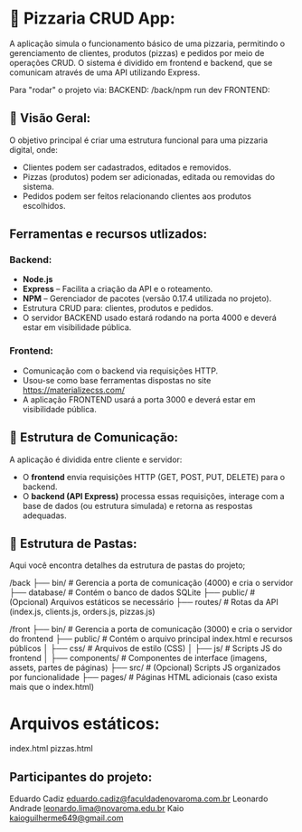 # 🍕 Pizzaria CRUD App:

A aplicação simula o funcionamento básico de uma pizzaria, permitindo o gerenciamento de clientes, produtos (pizzas) e pedidos por meio de operações CRUD.
O sistema é dividido em frontend e backend, que se comunicam através de uma API utilizando Express.

Para "rodar" o projeto via:
BACKEND: /back/npm run dev
FRONTEND: 


## 🚀 Visão Geral:

O objetivo principal é criar uma estrutura funcional para uma pizzaria digital, onde:
- Clientes podem ser cadastrados, editados e removidos.
- Pizzas (produtos) podem ser adicionadas, editada ou removidas do sistema.
- Pedidos podem ser feitos relacionando clientes aos produtos escolhidos.

## Ferramentas e recursos utlizados:

### Backend:
- **Node.js**
- **Express** – Facilita a criação da API e o roteamento.
- **NPM** – Gerenciador de pacotes (versão 0.17.4 utilizada no projeto).
- Estrutura CRUD para: clientes, produtos e pedidos.
- O servidor BACKEND usado estará rodando na porta 4000 e deverá estar em visibilidade pública.

### Frontend:
- Comunicação com o backend via requisições HTTP.
- Usou-se como base ferramentas dispostas no site https://materializecss.com/
- A aplicação FRONTEND usará a porta 3000 e deverá estar em visibilidade pública.

## 🔗 Estrutura de Comunicação:

A aplicação é dividida entre cliente e servidor:
- O **frontend** envia requisições HTTP (GET, POST, PUT, DELETE) para o backend.
- O **backend (API Express)** processa essas requisições, interage com a base de dados (ou estrutura simulada) e retorna as respostas adequadas.

## 📁 Estrutura de Pastas:
Aqui você encontra detalhes da estrutura de pastas do projeto;

/back
├── bin/          # Gerencia a porta de comunicação (4000) e cria o servidor
├── database/     # Contém o banco de dados SQLite
├── public/       # (Opcional) Arquivos estáticos se necessário
├── routes/       # Rotas da API (index.js, clients.js, orders.js, pizzas.js)

/front
├── bin/              # Gerencia a porta de comunicação (3000) e cria o servidor do frontend
├── public/           # Contém o arquivo principal index.html e recursos públicos
│   ├── css/          # Arquivos de estilo (CSS)
│   ├── js/           # Scripts JS do frontend
│   ├── components/   # Componentes de interface (imagens, assets, partes de páginas)
├── src/              # (Opcional) Scripts JS organizados por funcionalidade
├── pages/            # Páginas HTML adicionais (caso exista mais que o index.html)



# Arquivos estáticos:
index.html
pizzas.html

## Participantes do projeto:
Eduardo Cadiz eduardo.cadiz@faculdadenovaroma.com.br
Leonardo Andrade leonardo.lima@novaroma.edu.br
Kaio kaioguilherme649@gmail.com